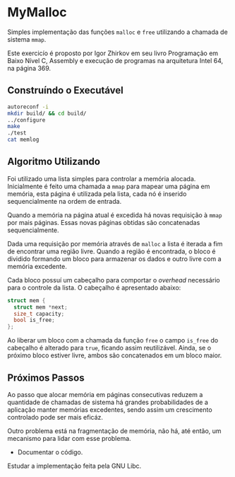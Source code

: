# MyMalloc

Simples implementação das funções `malloc` e `free` utilizando a chamada de
sistema `mmap`.

Este exercicío é proposto por Igor Zhirkov em seu livro Programação em Baixo
Nível C, Assembly e execução de programas na arquitetura Intel 64, na página 
369.

## Construíndo o Executável

```bash
autoreconf -i
mkdir build/ && cd build/
../configure
make
./test
cat memlog
```

## Algoritmo Utilizando

Foi utilizado uma lista simples para controlar a memória alocada. Inicialmente
é feito uma chamada a `mmap` para mapear uma página em memória, esta página é
utilizada pela lista, cada nó é inserido sequencialmente na ordem de entrada.

Quando a memória na página atual é excedida há novas requisição à `mmap` por 
mais páginas. Essas novas páginas obtidas são concatenadas sequencialmente.

Dada uma requisição por memória através de `malloc` a lista é iterada a fim
de encontrar uma região livre. Quando a região é encontrada, o bloco é dividido
formando um bloco para armazenar os dados e outro livre com a memória
excedente.

Cada bloco possuí um cabeçalho para comportar o *overhead* necessário para o 
controle da lista. O cabeçalho é apresentado abaixo:

```C
struct mem {
  struct mem *next;
  size_t capacity;
  bool is_free;
};
```

Ao liberar um bloco com a chamada da função `free` o campo `is_free` do
cabeçalho é alterado para `true`, ficando assim reutilizável. Ainda, se o
próximo bloco estiver livre, ambos são concatenados em um bloco maior.

## Próximos Passos

Ao passo que alocar memória em páginas consecutivas reduzem a quantidade de
chamadas de sistema há grandes probabilidades de a aplicação manter memórias 
excedentes, sendo assim um crescimento controlado pode ser mais eficáz.

Outro problema está na fragmentação de memória, não há, até então, um mecanismo
para lidar com esse problema.

- Documentar o código.

Estudar a implementação feita pela GNU Libc.
